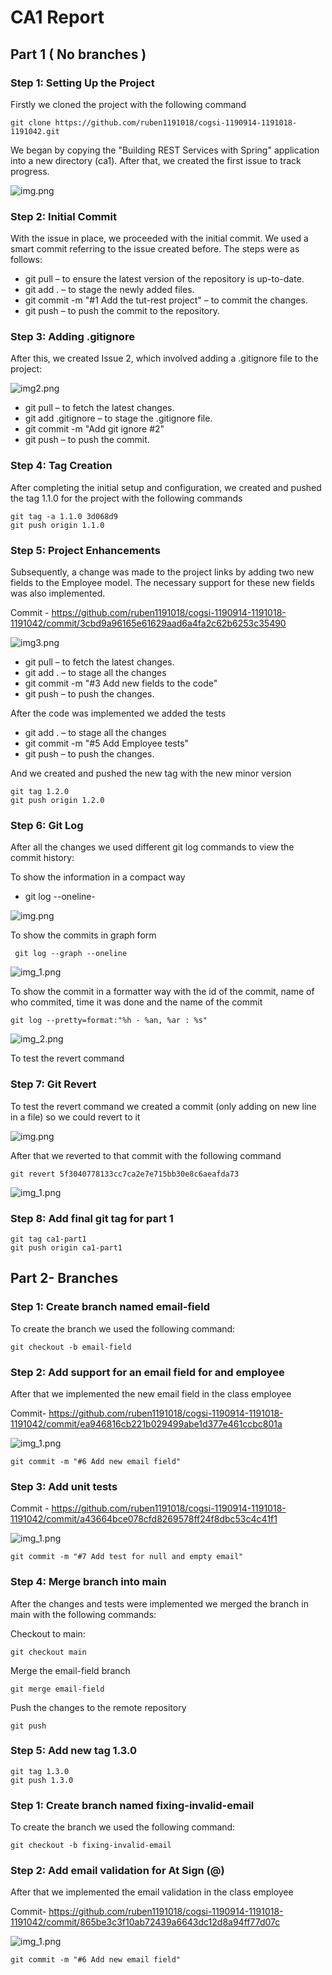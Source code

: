 # CA1 Report

## Part 1 ( No branches )

### Step 1: Setting Up the Project
Firstly we cloned the project with the following command
    
    git clone https://github.com/ruben1191018/cogsi-1190914-1191018-1191042.git

We began by copying the "Building REST Services with Spring" application into a new 
directory (ca1). After that, we created the first issue to track progress.

![img.png](imgs/img.png)

### Step 2: Initial Commit
With the issue in place, we proceeded with the initial commit. We used a smart commit referring to the issue created before. The steps were as follows:

- git pull – to ensure the latest version of the repository is up-to-date.
- git add . – to stage the newly added files. 
- git commit -m "#1 Add the tut-rest project" – to commit the changes.
- git push – to push the commit to the repository.

### Step 3: Adding .gitignore
After this, we created Issue 2, which involved adding a .gitignore file to the project:

![img2.png](imgs/img2.png)

- git pull – to fetch the latest changes.
- git add .gitignore – to stage the .gitignore file.
- git commit -m "Add git ignore #2" 
- git push – to push the commit.

### Step 4: Tag Creation

After completing the initial setup and configuration, we created and pushed the tag 1.1.0 for the project with the following commands

    git tag -a 1.1.0 3d068d9
    git push origin 1.1.0


### Step 5: Project Enhancements
Subsequently, a change was made to the project links by adding two new fields to the Employee model. The necessary support for these new fields was also implemented.

Commit - https://github.com/ruben1191018/cogsi-1190914-1191018-1191042/commit/3cbd9a96165e61629aad6a4fa2c62b6253c35490

![img3.png](imgs/img3.png)

- git pull – to fetch the latest changes.
- git add . – to stage all the changes
- git commit -m "#3 Add new fields to the code"
- git push – to push the changes.


After the code was implemented we added the tests
- git add . – to stage all the changes
- git commit -m "#5 Add Employee tests"
- git push – to push the changes.

And we created and pushed the new tag with the new minor version

    git tag 1.2.0
    git push origin 1.2.0

### Step 6: Git Log

After all the changes we used different git log commands to view the commit history:

To show the information in a compact way

- git log --oneline- 

![img.png](imgs/gitlog1.png)

To show the commits in graph form

     git log --graph --oneline 

![img_1.png](imgs/gitlog2.png)

To show the commit in a formatter way with the id of the commit, name of who commited, time it was done and the name of the commit

    git log --pretty=format:"%h - %an, %ar : %s"

![img_2.png](imgs/gitlog3.png)

To test the revert command

### Step 7: Git Revert

To test the revert command we created a commit (only adding on new line in a file) so we could revert to it

![img.png](img.png)

After that we reverted to that commit with the following command

    git revert 5f3040778133cc7ca2e7e715bb30e8c6aeafda73

![img_1.png](imgs/git_revert.png)

### Step 8: Add final git tag for part 1

    git tag ca1-part1
    git push origin ca1-part1

## Part 2- Branches

### Step 1: Create branch named email-field

To create the branch we used the following command:

    git checkout -b email-field

### Step 2: Add support for an email field for and employee 

After that we implemented the new email field in the class employee

Commit- https://github.com/ruben1191018/cogsi-1190914-1191018-1191042/commit/ea946816cb221b029499abe1d377e461ccbc801a

![img_1.png](imgs/new_email_field.png)

    git commit -m "#6 Add new email field"

### Step 3: Add unit tests
Commit - https://github.com/ruben1191018/cogsi-1190914-1191018-1191042/commit/a43664bce078cfd8269578ff24f8dbc53c4c41f1

![img_1.png](imgs/unit_tests_email.png)

    git commit -m "#7 Add test for null and empty email"

### Step 4: Merge branch into main

After the changes and tests were implemented we merged the branch in main with the following commands:

Checkout to main:
 
    git checkout main

Merge the email-field branch
    
    git merge email-field

Push the changes to the remote repository 

    git push

### Step 5: Add new tag 1.3.0

    git tag 1.3.0
    git push 1.3.0


### Step 1: Create branch named fixing-invalid-email

To create the branch we used the following command:

    git checkout -b fixing-invalid-email

### Step 2: Add email validation for At Sign (@)

After that we implemented the email validation in the class employee

Commit- https://github.com/ruben1191018/cogsi-1190914-1191018-1191042/commit/865be3c3f10ab72439a6643dc12d8a94ff77d07c

![img_1.png](imgs/email_@_validation.png)

    git commit -m "#6 Add new email field"